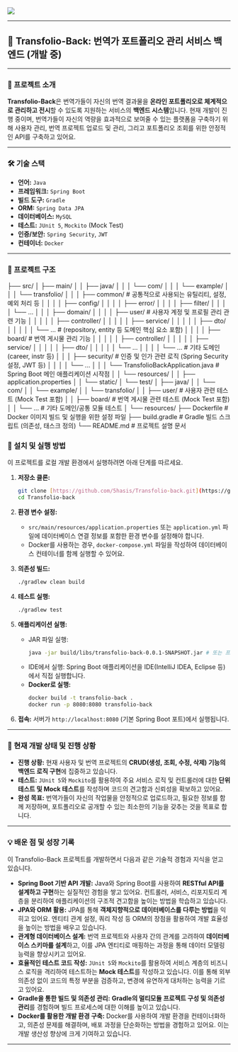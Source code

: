 <img src="https://capsule-render.vercel.app/api?type=waving&color=BDBDC8&height=150&section=header" />


---

## 📄 Transfolio-Back: 번역가 포트폴리오 관리 서비스 백엔드 (개발 중)

---

### 🚀 프로젝트 소개

**Transfolio-Back**은 번역가들이 자신의 번역 결과물을 **온라인 포트폴리오로 체계적으로 관리하고 전시**할 수 있도록 지원하는 서비스의 **백엔드 시스템**입니다. 현재 개발이 진행 중이며, 번역가들이 자신의 역량을 효과적으로 보여줄 수 있는 플랫폼을 구축하기 위해 사용자 관리, 번역 프로젝트 업로드 및 관리, 그리고 포트폴리오 조회를 위한 안정적인 API를 구축하고 있어요.

---

### 🛠️ 기술 스택

* **언어:** `Java`
* **프레임워크:** `Spring Boot`
* **빌드 도구:** `Gradle`
* **ORM:** `Spring Data JPA`
* **데이터베이스:** `MySQL` 
* **테스트:** `JUnit 5`, `Mockito` (Mock Test)
* **인증/보안:** `Spring Security`, `JWT` 
* **컨테이너:** `Docker` 

---

### 📁 프로젝트 구조 

├── src/
│   ├── main/
│   │   ├── java/
│   │   │   └── com/
│   │   │       └── example/
│   │   │           └── transfolio/
│   │   │               ├── common/ # 공통적으로 사용되는 유틸리티, 설정, 예외 처리 등
│   │   │               │   ├── config/
│   │   │               │   ├── error/
│   │   │               │   ├── filter/
│   │   │               │   └── ...
│   │   │               ├── domain/
│   │   │               │   ├── user/ # 사용자 계정 및 프로필 관리 관련 기능
│   │   │               │   │   ├── controller/
│   │   │               │   │   ├── service/
│   │   │               │   │   ├── dto/
│   │   │               │   │   └── ... # (repository, entity 등 도메인 핵심 요소 포함)
│   │   │               │   ├── board/ # 번역 게시물 관리 기능
│   │   │               │   │   ├── controller/
│   │   │               │   │   ├── service/
│   │   │               │   │   ├── dto/
│   │   │               │   │   └── ...
│   │   │               │   └── ... # 기타 도메인 (career, instr 등)
│   │   │               ├── security/ # 인증 및 인가 관련 로직 (Spring Security 설정, JWT 등)
│   │   │               │   └── ...
│   │   │               └── TransfolioBackApplication.java # Spring Boot 메인 애플리케이션 시작점
│   │   └── resources/
│   │       ├── application.properties
│   │       └── static/
│   └── test/
│       ├── java/
│       │   └── com/
│       │       └── example/
│       │           └── transfolio/
│       │               ├── user/ # 사용자 관련 테스트 (Mock Test 포함)
│       │               ├── board/ # 번역 게시물 관련 테스트 (Mock Test 포함)
│       │               └── ... # 기타 도메인/공통 모듈 테스트
│       └── resources/
├── Dockerfile # Docker 이미지 빌드 및 실행을 위한 설정 파일
├── build.gradle # Gradle 빌드 스크립트 (의존성, 태스크 정의)
└── README.md # 프로젝트 설명 문서

### 🚀 설치 및 실행 방법

이 프로젝트를 로컬 개발 환경에서 실행하려면 아래 단계를 따르세요.

1.  **저장소 클론:**
    ```bash
    git clone [https://github.com/5hasis/Transfolio-back.git](https://github.com/5hasis/Transfolio-back.git)
    cd Transfolio-back
    ```

2.  **환경 변수 설정:**
    * `src/main/resources/application.properties` 또는 `application.yml` 파일에 데이터베이스 연결 정보를 포함한 환경 변수를 설정해야 합니다.
    * Docker를 사용하는 경우, `docker-compose.yml` 파일을 작성하여 데이터베이스 컨테이너를 함께 실행할 수 있어요.

3.  **의존성 빌드:**
    ```bash
    ./gradlew clean build
    ```

4.  **테스트 실행:**
    ```bash
    ./gradlew test
    ```

5.  **애플리케이션 실행:**
    * JAR 파일 실행:
        ```bash
        java -jar build/libs/transfolio-back-0.0.1-SNAPSHOT.jar # 또는 프로젝트 빌드 결과 파일
        ```
    * IDE에서 실행: Spring Boot 애플리케이션을 IDE(IntelliJ IDEA, Eclipse 등)에서 직접 실행합니다.
    * **Docker로 실행:**
        ```bash
        docker build -t transfolio-back .
        docker run -p 8080:8080 transfolio-back
        ```

6.  **접속:** 서버가 `http://localhost:8080` (기본 Spring Boot 포트)에서 실행됩니다.

---

### 🚧 현재 개발 상태 및 진행 상황

* **진행 상황:** 현재 사용자 및 번역 프로젝트의 **CRUD(생성, 조회, 수정, 삭제) 기능의 백엔드 로직 구현**에 집중하고 있습니다.
* **테스트:** `JUnit 5`와 `Mockito`를 활용하여 주요 서비스 로직 및 컨트롤러에 대한 **단위 테스트 및 Mock 테스트**를 작성하며 코드의 견고함과 신뢰성을 확보하고 있어요.
* **완성 목표:** 번역가들이 자신의 작업물을 안정적으로 업로드하고, 필요한 정보를 함께 저장하며, 포트폴리오로 공개할 수 있는 최소한의 기능을 갖추는 것을 목표로 합니다.

---

### 💡 배운 점 및 성장 기록

이 Transfolio-Back 프로젝트를 개발하면서 다음과 같은 기술적 경험과 지식을 얻고 있습니다.

* **Spring Boot 기반 API 개발:** Java와 Spring Boot를 사용하여 **RESTful API를 설계하고 구현**하는 실질적인 경험을 쌓고 있어요. 컨트롤러, 서비스, 리포지토리 계층을 분리하여 애플리케이션의 구조적 견고함을 높이는 방법을 학습하고 있습니다.
* **JPA와 ORM 활용:** JPA를 통해 **객체지향적으로 데이터베이스를 다루는 방법**을 익히고 있어요. 엔티티 관계 설정, 쿼리 작성 등 ORM의 장점을 활용하여 개발 효율성을 높이는 방법을 배우고 있습니다.
* **관계형 데이터베이스 설계:** 번역 프로젝트와 사용자 간의 관계를 고려하여 **데이터베이스 스키마를 설계**하고, 이를 JPA 엔티티로 매핑하는 과정을 통해 데이터 모델링 능력을 향상시키고 있어요.
* **효율적인 테스트 코드 작성:** `JUnit 5`와 `Mockito`를 활용하여 서비스 계층의 비즈니스 로직을 격리하여 테스트하는 **Mock 테스트**를 작성하고 있습니다. 이를 통해 외부 의존성 없이 코드의 특정 부분을 검증하고, 변경에 유연하게 대처하는 능력을 기르고 있어요.
* **Gradle을 통한 빌드 및 의존성 관리:** **Gradle의 멀티모듈 프로젝트 구성 및 의존성 관리**를 경험하며 빌드 프로세스에 대한 이해를 높이고 있습니다.
* **Docker를 활용한 개발 환경 구축:** Docker를 사용하여 개발 환경을 컨테이너화하고, 의존성 문제를 해결하며, 배포 과정을 단순화하는 방법을 경험하고 있어요. 이는 개발 생산성 향상에 크게 기여하고 있습니다.

---
